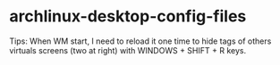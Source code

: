 archlinux-desktop-config-files
=================
 Tips: When WM start, I need to reload it one time to hide tags of others virtuals screens (two at right) with WINDOWS + SHIFT + R keys.